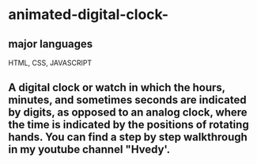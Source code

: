 # animated-digital-clock-
## major languages 
HTML, CSS, JAVASCRIPT 

## A digital clock or watch in which the hours, minutes, and sometimes seconds are indicated by digits, as opposed to an analog clock, where the time is indicated by the positions of rotating hands. You can find a step by step walkthrough in my youtube channel "Hvedy'.

